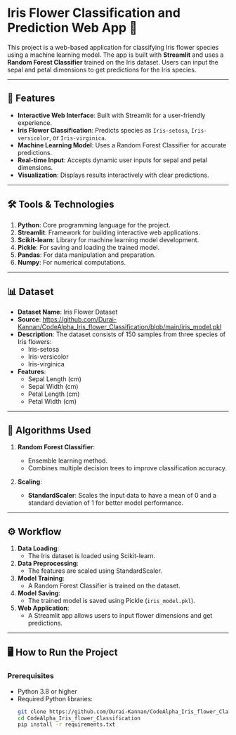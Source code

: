 # Iris Flower Classification and Prediction Web App 🌸

This project is a web-based application for classifying Iris flower species using a machine learning model. The app is built with **Streamlit** and uses a **Random Forest Classifier** trained on the Iris dataset. Users can input the sepal and petal dimensions to get predictions for the Iris species.

---

## 🚀 Features
- **Interactive Web Interface**: Built with Streamlit for a user-friendly experience.
- **Iris Flower Classification**: Predicts species as `Iris-setosa`, `Iris-versicolor`, or `Iris-virginica`.
- **Machine Learning Model**: Uses a Random Forest Classifier for accurate predictions.
- **Real-time Input**: Accepts dynamic user inputs for sepal and petal dimensions.
- **Visualization**: Displays results interactively with clear predictions.

---

## 🛠️ Tools & Technologies
1. **Python**: Core programming language for the project.
2. **Streamlit**: Framework for building interactive web applications.
3. **Scikit-learn**: Library for machine learning model development.
4. **Pickle**: For saving and loading the trained model.
5. **Pandas**: For data manipulation and preparation.
6. **Numpy**: For numerical computations.

---

## 📊 Dataset
- **Dataset Name**: Iris Flower Dataset
- **Source**: https://github.com/Durai-Kannan/CodeAlpha_Iris_flower_Classification/blob/main/iris_model.pkl
- **Description**: The dataset consists of 150 samples from three species of Iris flowers:
  - Iris-setosa
  - Iris-versicolor
  - Iris-virginica
- **Features**:
  - Sepal Length (cm)
  - Sepal Width (cm)
  - Petal Length (cm)
  - Petal Width (cm)

---

## 🧠 Algorithms Used
1. **Random Forest Classifier**:
   - Ensemble learning method.
   - Combines multiple decision trees to improve classification accuracy.

2. **Scaling**:
   - **StandardScaler**: Scales the input data to have a mean of 0 and a standard deviation of 1 for better model performance.

---

## ⚙️ Workflow
1. **Data Loading**:
   - The Iris dataset is loaded using Scikit-learn.
2. **Data Preprocessing**:
   - The features are scaled using StandardScaler.
3. **Model Training**:
   - A Random Forest Classifier is trained on the dataset.
4. **Model Saving**:
   - The trained model is saved using Pickle (`iris_model.pkl`).
5. **Web Application**:
   - A Streamlit app allows users to input flower dimensions and get predictions.

---

## 🖥️ How to Run the Project

### Prerequisites
- Python 3.8 or higher
- Required Python libraries:
  ```bash
  git clone https://github.com/Durai-Kannan/CodeAlpha_Iris_flower_Classification.git
  cd CodeAlpha_Iris_flower_Classification
  pip install -r requirements.txt
